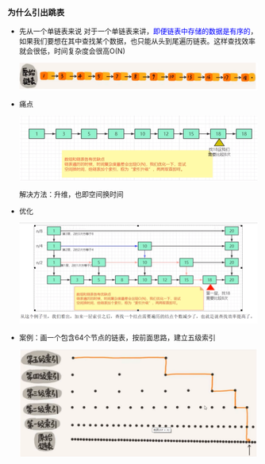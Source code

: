 ### 为什么引出跳表

- 先从一个单链表来说
  对于一个单链表来讲，<font color = 'blue'>即便链表中存储的数据是有序的</font>，如果我们要想在其中查找某个数据，也只能从头到尾遍历链表。这样查找效率就会很低，时间复杂度会很高O(N)

  ![](images/55.单链表.png)

- 痛点

  ![](images/56.单链表.png)

  解决方法：升维，也即空间换时间

- 优化

  ![](images/57.索引优化.png)

- 案例：画一个包含64个节点的链表，按前面思路，建立五级索引

  ![](images/58.索引案例.png)

  













